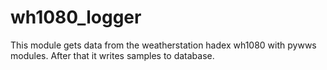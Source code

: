 # wh1080_logger
This module gets data from the weatherstation hadex wh1080 with pywws modules.
After that it writes samples to database.
